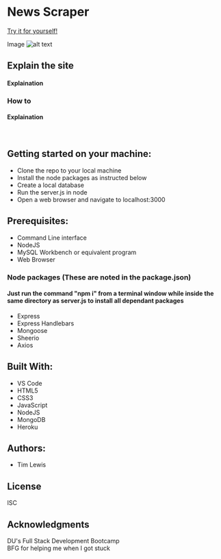 # News Scraper
[Try it for yourself!](www.deployed-site.com "News Scraper")

Image
 ![alt text](./imagelink.png "Home page")

## Explain the site
#### Explaination

### How to
#### Explaination

<br>

## Getting started on your machine: 
* Clone the repo to your local machine
* Install the node packages as instructed below
* Create a local database
* Run the server.js in node
* Open a web browser and navigate to localhost:3000


## Prerequisites:
* Command Line interface
* NodeJS
* MySQL Workbench or equivalent program
* Web Browser


### Node packages (These are noted in the package.json)
#### Just run the command "npm i" from a terminal window while inside the same directory as server.js to install all dependant packages
* Express
* Express Handlebars
* Mongoose
* Sheerio
* Axios


## Built With: 
* VS Code
* HTML5
* CSS3
* JavaScript
* NodeJS
* MongoDB
* Heroku


## Authors: 
* Tim Lewis


## License
ISC


## Acknowledgments
DU's Full Stack Development Bootcamp<br>
BFG for helping me when I got stuck